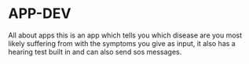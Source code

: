# APP-DEV
All about apps
this is an app which tells you which disease are you most likely suffering from with the symptoms you give as input, it also has a hearing test built in and can also send sos messages.
